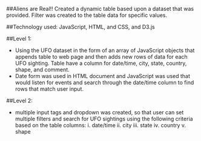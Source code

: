 ##Aliens are Real!!
Created a dynamic table based upon a dataset that was provided. Filter was created to the table data for specific values. 

##Technology used:
JavaScript, HTML, and CSS, and D3.js

##Level 1:
- Using the UFO dataset in the form of an array of JavaScript objects that appends table to web page and then adds new rows of data for       each UFO sighting. Table have a column for date/time, city, state, country, shape, and comment.
- Date form was used in HTML document and JavaScript was used that would listen for events and search through the date/time column to find   rows that match user input.

##Level 2:

- multiple input tags and dropdown was created, so that user can set multiple filters and search for UFO sightings using the following       criteria based on the table columns:
  i.	date/time
  ii.	city
  iii.	state
  iv.	country
  v.	shape



